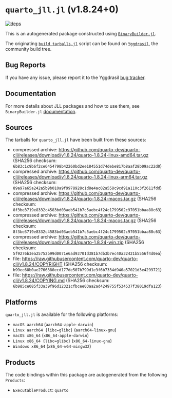 # `quarto_jll.jl` (v1.8.24+0)

[![deps](https://juliahub.com/docs/quarto_jll/deps.svg)](https://juliahub.com/ui/Packages/General/quarto_jll/)

This is an autogenerated package constructed using [`BinaryBuilder.jl`](https://github.com/JuliaPackaging/BinaryBuilder.jl).

The originating [`build_tarballs.jl`](https://github.com/JuliaPackaging/Yggdrasil/blob/215eba9598edaf51f5626a1bc8bd39d82dd4637e/Q/quarto/build_tarballs.jl) script can be found on [`Yggdrasil`](https://github.com/JuliaPackaging/Yggdrasil/), the community build tree.

## Bug Reports

If you have any issue, please report it to the Yggdrasil [bug tracker](https://github.com/JuliaPackaging/Yggdrasil/issues).

## Documentation

For more details about JLL packages and how to use them, see `BinaryBuilder.jl` [documentation](https://docs.binarybuilder.org/stable/jll/).

## Sources

The tarballs for `quarto_jll.jl` have been built from these sources:

* compressed archive: https://github.com/quarto-dev/quarto-cli/releases/download/v1.8.24/quarto-1.8.24-linux-amd64.tar.gz (SHA256 checksum: `6b83c1c9b6f2ce6454798b42260bd2ee184551d74debe817b8aaf28b09ac22d0`)
* compressed archive: https://github.com/quarto-dev/quarto-cli/releases/download/v1.8.24/quarto-1.8.24-linux-arm64.tar.gz (SHA256 checksum: `89a97a65a242a5b9b010a9f9978928c1d8e4ac02a558c9cd91a110c3f2611fdd`)
* compressed archive: https://github.com/quarto-dev/quarto-cli/releases/download/v1.8.24/quarto-1.8.24-macos.tar.gz (SHA256 checksum: `8f3be3719e8332c4583bd03aeb541b7c5aebc4f24c1799502c97051bbaa88c63`)
* compressed archive: https://github.com/quarto-dev/quarto-cli/releases/download/v1.8.24/quarto-1.8.24-macos.tar.gz (SHA256 checksum: `8f3be3719e8332c4583bd03aeb541b7c5aebc4f24c1799502c97051bbaa88c63`)
* compressed archive: https://github.com/quarto-dev/quarto-cli/releases/download/v1.8.24/quarto-1.8.24-win.zip (SHA256 checksum: `5f9276b3ea25752b99d0071e6ad93701d381b7db3b7ec40a32421b5556f4d0ea`)
* file: https://raw.githubusercontent.com/quarto-dev/quarto-cli/v1.8.24/COPYRIGHT (SHA256 checksum: `b99ec68b0ae2766380ecd177de507b799d1e3f6b7334d940a57021d3e4299721`)
* file: https://raw.githubusercontent.com/quarto-dev/quarto-cli/v1.8.24/COPYING.md (SHA256 checksum: `6b985ce085f33a39f96d12321cfbcee03aa2ad4249755f534537f38019dfa123`)

## Platforms

`quarto_jll.jl` is available for the following platforms:

* `macOS aarch64` (`aarch64-apple-darwin`)
* `Linux aarch64 {libc=glibc}` (`aarch64-linux-gnu`)
* `macOS x86_64` (`x86_64-apple-darwin`)
* `Linux x86_64 {libc=glibc}` (`x86_64-linux-gnu`)
* `Windows x86_64` (`x86_64-w64-mingw32`)

## Products

The code bindings within this package are autogenerated from the following `Products`:

* `ExecutableProduct`: `quarto`
